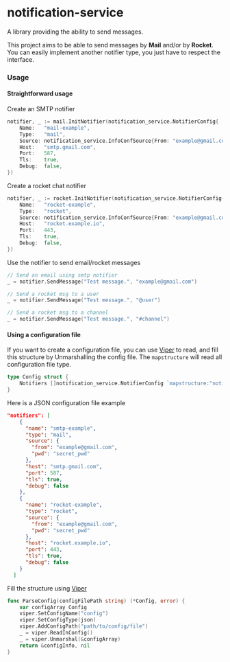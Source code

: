 # notification-service

A library providing the ability to send messages.

This project aims to be able to send messages by **Mail** and/or by **Rocket**.
You can easily implement another notifier type, you just have to respect the interface.

### Usage

#### Straightforward usage

Create an SMTP notifier

```go
notifier, _ := mail.InitNotifier(notification_service.NotifierConfig{
	Name:   "mail-example",
	Type:   "mail",
	Source: notification_service.InfoConfSource{From: "example@gmail.com", Pwd: "password"},
	Host:   "smtp.gmail.com",
	Port:   587,
	Tls:    true,
	Debug:  false,
})
```

Create a rocket chat notifier

```go
notifier, _ := rocket.InitNotifier(notification_service.NotifierConfig{
	Name:   "rocket-example",
	Type:   "rocket",
	Source: notification_service.InfoConfSource{From: "example@gmail.com", Pwd: "password"},
	Host:   "rocket.example.io",
	Port:   443,
	Tls:    true,
	Debug:  false,
})
```

Use the notifier to send email/rocket messages

```go
// Send an email using smtp notifier
_ = notifier.SendMessage("Test message.", "example@gmail.com")

// Send a rocket msg to a user
_ = notifier.SendMessage("Test message.", "@user")

// Send a rocket msg to a channel
_ = notifier.SendMessage("Test message.", "#channel")
```

#### Using a configuration file

If you want to create a configuration file, you can use [Viper](https://github.com/spf13/viper#putting-values-into-viper) to read,
and fill this structure by Unmarshalling the config file. The `mapstructure` will read all configuration file type.

```go
type Config struct {
    Notifiers []notification_service.NotifierConfig `mapstructure:"notifiers"`
}
```

Here is a JSON configuration file example

```json
"notifiers": [
    {
      "name": "smtp-example",
      "type": "mail",
      "source": {
        "from": "example@gmail.com",
        "pwd": "secret_pwd"
      },
      "host": "smtp.gmail.com",
      "port": 587,
      "tls": true,
      "debug": false
    },
    {
      "name": "rocket-example",
      "type": "rocket",
      "source": {
        "from": "example@gmail.com",
        "pwd": "secret_pwd"
      },
      "host": "rocket.example.io",
      "port": 443,
      "tls": true,
      "debug": false
    }
  ]
```

Fill the structure using [Viper](https://github.com/spf13/viper#putting-values-into-viper)

```go
func ParseConfig(configFilePath string) (*Config, error) {
	var configArray Config
	viper.SetConfigName("config")
	viper.SetConfigType(json)
	viper.AddConfigPath("path/to/config/file")
	_ = viper.ReadInConfig()
	_ = viper.Unmarshal(&configArray)
	return &configInfo, nil
}
```
